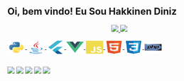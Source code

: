 ## Oi, bem vindo! Eu Sou Hakkinen Diniz

<div align="center">
  <a href="https://github.com/DiniZ44">
  <img height="180em" src="https://github-readme-stats.vercel.app/api?username=DiniZ44&show_icons=true&theme=github_dark&include_all_commits=true&count_private=true"/>
  <img height="180em" src="https://github-readme-stats.vercel.app/api/top-langs/?username=DiniZ44&layout=compact&langs_count=20&theme=github_dark&count_private=true"/>
</div>

<div style="display: inline_block"><br>
  <img align="center" alt="DiniZ44-Python" height="30" width="40" src="https://raw.githubusercontent.com/devicons/devicon/master/icons/python/python-original.svg">
  <img align="center" alt="DiniZ44-Java" height="30" width="40" src="https://raw.githubusercontent.com/devicons/devicon/master/icons/java/java-original.svg">
  <img align="center" alt="DiniZ44-Flutter" height="30" width="40" src="https://raw.githubusercontent.com/devicons/devicon/master/icons/flutter/flutter-original.svg">
  <img align="center" alt="DiniZ44-Vue" height="30" width="40" src="https://raw.githubusercontent.com/devicons/devicon/master/icons/vuejs/vuejs-original.svg">
  <img align="center" alt="DiniZ44-Js" height="30" width="40" src="https://raw.githubusercontent.com/devicons/devicon/master/icons/javascript/javascript-plain.svg">
  <img align="center" alt="DiniZ44-HTML" height="30" width="40" src="https://raw.githubusercontent.com/devicons/devicon/master/icons/html5/html5-original.svg">
  <img align="center" alt="DiniZ44-CSS" height="30" width="40" src="https://raw.githubusercontent.com/devicons/devicon/master/icons/css3/css3-original.svg">
  <img align="center" alt="DiniZ44-PHP" height="30" width="40" src="https://raw.githubusercontent.com/devicons/devicon/master/icons/php/php-original.svg">
</div>
  
##
  
 <a href="https://www.linkedin.com/in/hakkinen-diniz" target="_blank"><img src="https://img.shields.io/badge/-LinkedIn-%230077B5?style=for-the-badge&logo=linkedin&logoColor=white" target="_blank"></a> 
  <a href="https://instagram.com/hakkinen.diniz" target="_blank"><img src="https://img.shields.io/badge/-Instagram-%23E4405F?style=for-the-badge&logo=instagram&logoColor=white" target="_blank"></a>
 	<a href="https://www.twitch.tv/Hakkini" target="_blank"><img src="https://img.shields.io/badge/Twitch-9146FF?style=for-the-badge&logo=twitch&logoColor=white" target="_blank"></a>
  <a href="https://steamcommunity.com/id/d1niz/" target="_blank"><img src="https://img.shields.io/badge/Steam-000000?style=for-the-badge&logo=steam&logoColor=white" target="_blank"></a>
  <a href = "mailto:santoshakkinen7@gmail.com"><img src="https://img.shields.io/badge/-Gmail-%23333?style=for-the-badge&logo=gmail&logoColor=white" target="_blank"></a>
